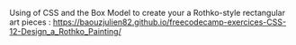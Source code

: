Using of CSS and the Box Model to create your a Rothko-style rectangular art pieces : https://baouzjulien82.github.io/freecodecamp-exercices-CSS-12-Design_a_Rothko_Painting/
